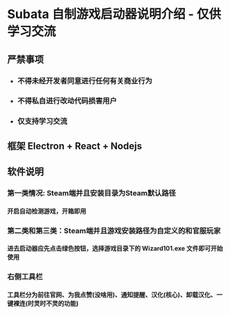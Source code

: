 # Subata 自制游戏启动器说明介绍 - 仅供学习交流

## 严禁事项

- ### 不得未经开发者同意进行任何有关商业行为

- ### 不得私自进行改动代码损害用户

- ### 仅支持学习交流

## 框架 Electron + React + Nodejs

## 软件说明

### 第一类情况: Steam端并且安装目录为Steam默认路径

#### 开启自动检测游戏，开箱即用

### 第二类和第三类：Steam端并且游戏安装路径为自定义的和官服玩家

#### 进去启动器应先点击绿色按钮，选择游戏目录下的 Wizard101.exe 文件即可开始使用

### 右侧工具栏

#### 工具栏分为前往官网、为我点赞(没啥用)、通知提醒、汉化(核心)、卸载汉化、一键裸连(时灵时不灵的功能)

